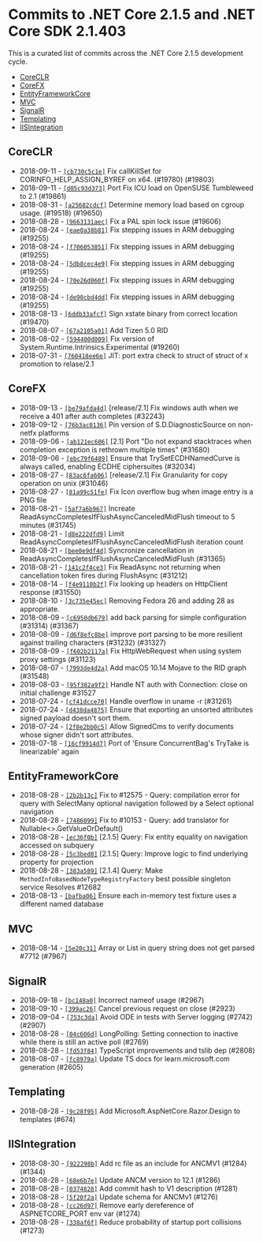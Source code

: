 # Commits to .NET Core 2.1.5 and .NET Core SDK 2.1.403

This is a curated list of commits across the .NET Core 2.1.5 development cycle.

* [CoreCLR](#coreclr)
* [CoreFX](#corefx)
* [EntityFrameworkCore](#entityframeworkcore)
* [MVC](#mvc)
* [SignalR](#signalr)
* [Templating](#templating)
* [IISIntegration](#iisintegration)

## CoreCLR

* 2018-09-11 - [`[cb730c5c1e]`](https://github.com/dotnet/coreclr/commit/cb730c5c1e) Fix callKillSet for CORINFO_HELP_ASSIGN_BYREF on x64. (#19780) (#19803)
* 2018-09-11 - [`[d05c93d373]`](https://github.com/dotnet/coreclr/commit/d05c93d373) Port Fix ICU load on OpenSUSE Tumbleweed to 2.1 (#19861)
* 2018-08-31 - [`[a25682cdcf]`](https://github.com/dotnet/coreclr/commit/a25682cdcf) Determine memory load based on cgroup usage. (#19518) (#19650)
* 2018-08-28 - [`[9663131aec]`](https://github.com/dotnet/coreclr/commit/9663131aec) Fix a PAL spin lock issue (#19606)
* 2018-08-24 - [`[eae0a38b81]`](https://github.com/dotnet/coreclr/commit/eae0a38b81) Fix stepping issues in ARM debugging (#19255)
* 2018-08-24 - [`[f706053851]`](https://github.com/dotnet/coreclr/commit/f706053851) Fix stepping issues in ARM debugging (#19255)
* 2018-08-24 - [`[5db8cec4e9]`](https://github.com/dotnet/coreclr/commit/5db8cec4e9) Fix stepping issues in ARM debugging (#19255)
* 2018-08-24 - [`[70e26d060f]`](https://github.com/dotnet/coreclr/commit/70e26d060f) Fix stepping issues in ARM debugging (#19255)
* 2018-08-24 - [`[de90cbd4dd]`](https://github.com/dotnet/coreclr/commit/de90cbd4dd) Fix stepping issues in ARM debugging (#19255)
* 2018-08-13 - [`[6ddb33afcf]`](https://github.com/dotnet/coreclr/commit/6ddb33afcf) Sign xstate binary from correct location (#19470)
* 2018-08-07 - [`[67a2105a01]`](https://github.com/dotnet/coreclr/commit/67a2105a01) Add Tizen 5.0 RID
* 2018-08-02 - [`[594400d009]`](https://github.com/dotnet/coreclr/commit/594400d009) Fix version of System.Runtime.Intrinsics.Experimental (#19260)
* 2018-07-31 - [`[760418ee6e]`](https://github.com/dotnet/coreclr/commit/760418ee6e) JIT: port extra check to struct of struct of x promotion to relase/2.1

## CoreFX

* 2018-09-13 - [`[be79afda4d]`](https://github.com/dotnet/corefx/commit/be79afda4d) [release/2.1] Fix windows auth when we receive a 401 after auth completes (#32243)
* 2018-09-12 - [`[76b3ac0136]`](https://github.com/dotnet/corefx/commit/76b3ac0136) Pin version of S.D.DiagnosticSource on non-netfx platforms
* 2018-09-06 - [`[ab121ec606]`](https://github.com/dotnet/corefx/commit/ab121ec606) [2.1] Port "Do not expand stacktraces when completion exception is rethrown multiple times" (#31680)
* 2018-09-06 - [`[ebc79f6489]`](https://github.com/dotnet/corefx/commit/ebc79f6489) Ensure that TrySetECDHNamedCurve is always called, enabling ECDHE ciphersuites (#32034)
* 2018-08-27 - [`[83ac6fa606]`](https://github.com/dotnet/corefx/commit/83ac6fa606) [release/2.1] Fix Granularity for copy operation on unix (#31046)
* 2018-08-27 - [`[81a99c51fe]`](https://github.com/dotnet/corefx/commit/81a99c51fe) Fix Icon overflow bug when image entry is a PNG file
* 2018-08-21 - [`[5af7a6b967]`](https://github.com/dotnet/corefx/commit/5af7a6b967) Increate ReadAsyncCompletesIfFlushAsyncCanceledMidFlush timeout to 5 minutes (#31745)
* 2018-08-21 - [`[d8e222dfd9]`](https://github.com/dotnet/corefx/commit/d8e222dfd9) Limit ReadAsyncCompletesIfFlushAsyncCanceledMidFlush iteration count
* 2018-08-21 - [`[bee0e9df4d]`](https://github.com/dotnet/corefx/commit/bee0e9df4d) Syncronize cancellation in ReadAsyncCompletesIfFlushAsyncCanceledMidFlush (#31365)
* 2018-08-21 - [`[141c2f4ce3]`](https://github.com/dotnet/corefx/commit/141c2f4ce3) Fix ReadAsync not returning when cancellation token fires during FlushAsync (#31212)
* 2018-08-14 - [`[f4e9110b2f]`](https://github.com/dotnet/corefx/commit/f4e9110b2f) Fix looking up headers on HttpClient response (#31550)
* 2018-08-10 - [`[3c735e45ec]`](https://github.com/dotnet/corefx/commit/3c735e45ec) Removing Fedora 26 and adding 28 as appropriate.
* 2018-08-09 - [`[c6950db679]`](https://github.com/dotnet/corefx/commit/c6950db679) add back parsing for simple configuration (#31314) (#31367)
* 2018-08-09 - [`[d6f8efc8be]`](https://github.com/dotnet/corefx/commit/d6f8efc8be) improve port parsing to be more resilient against trailing characters (#31232) (#31327)
* 2018-08-09 - [`[f602b2117a]`](https://github.com/dotnet/corefx/commit/f602b2117a) Fix HttpWebRequest when using system proxy settings (#31123)
* 2018-08-07 - [`[7993de4d2a]`](https://github.com/dotnet/corefx/commit/7993de4d2a) Add macOS 10.14 Mojave to the RID graph  (#31548)
* 2018-08-03 - [`[95f382a9f2]`](https://github.com/dotnet/corefx/commit/95f382a9f2) Handle NT auth with Connection: close on initial challenge #31527
* 2018-07-24 - [`[cf41dcce70]`](https://github.com/dotnet/corefx/commit/cf41dcce70) Handle overflow in uname -r (#31261)
* 2018-07-24 - [`[d438da4875]`](https://github.com/dotnet/corefx/commit/d438da4875) Ensure that exporting an unsorted attributes signed payload doesn't sort them.
* 2018-07-24 - [`[2f8e2bb0c5]`](https://github.com/dotnet/corefx/commit/2f8e2bb0c5) Allow SignedCms to verify documents whose signer didn't sort attributes.
* 2018-07-18 - [`[16cf9914d7]`](https://github.com/dotnet/corefx/commit/16cf9914d7) Port of 'Ensure ConcurrentBag's TryTake is linearizable' again

## EntityFrameworkCore

* 2018-08-28 - [`[2b2b13c]`](https://github.com/aspnet/EntityFrameworkCore/commit/2b2b13c) Fix to #12575 - Query: compilation error for query with SelectMany optional navigation followed by a Select optional navigation
* 2018-08-28 - [`[7486099]`](https://github.com/aspnet/EntityFrameworkCore/commit/7486099) Fix to #10153 - Query: add translator for Nullable<>.GetValueOrDefault()
* 2018-08-28 - [`[ec36f0b]`](https://github.com/aspnet/EntityFrameworkCore/commit/ec36f0b) [2.1.5] Query: Fix entity equality on navigation accessed on subquery
* 2018-08-28 - [`[5c3bed8]`](https://github.com/aspnet/EntityFrameworkCore/commit/5c3bed8) [2.1.5] Query: Improve logic to find underlying property for projection
* 2018-08-28 - [`[383a589]`](https://github.com/aspnet/EntityFrameworkCore/commit/383a589) [2.1.4] Query: Make `MethodInfoBasedNodeTypeRegistryFactory` best possible singleton service Resolves #12682
* 2018-08-13 - [`[bafba06]`](https://github.com/aspnet/EntityFrameworkCore/commit/bafba06) Ensure each in-memory test fixture uses a different named database

## MVC

* 2018-08-14 - [`[5e20c31]`](https://github.com/aspnet/Mvc/commit/5e20c31) Array or List in query string does not get parsed #7712 (#7967)

## SignalR

* 2018-09-18 - [`[bc148a0]`](https://github.com/aspnet/SignalR/commit/bc148a0) Incorrect nameof usage (#2967)
* 2018-09-10 - [`[399ac26]`](https://github.com/aspnet/SignalR/commit/399ac26) Cancel previous request on close (#2923)
* 2018-09-04 - [`[753c3da]`](https://github.com/aspnet/SignalR/commit/753c3da) Avoid ODE in tests with Server logging (#2742) (#2907)
* 2018-08-28 - [`[04c606d]`](https://github.com/aspnet/SignalR/commit/04c606d) LongPolling: Setting connection to inactive while there is still an active poll (#2769)
* 2018-08-28 - [`[fd53f84]`](https://github.com/aspnet/SignalR/commit/fd53f84) TypeScript improvements and tslib dep (#2808)
* 2018-08-07 - [`[fc8979a]`](https://github.com/aspnet/SignalR/commit/fc8979a) Update TS docs for learn.microsoft.com generation (#2605)

## Templating

* 2018-08-28 - [`[9c28f95]`](https://github.com/aspnet/Templating/commit/9c28f95) Add Microsoft.AspNetCore.Razor.Design to templates (#674)

## IISIntegration

* 2018-08-30 - [`[922298b]`](https://github.com/aspnet/IISIntegration/commit/922298b) Add rc file as an include for ANCMV1 (#1284) (#1344)
* 2018-08-28 - [`[68e6b7e]`](https://github.com/aspnet/IISIntegration/commit/68e6b7e) Update ANCM version to 12.1 (#1286)
* 2018-08-28 - [`[0374828]`](https://github.com/aspnet/IISIntegration/commit/0374828) Add commit hash to V1 description (#1281)
* 2018-08-28 - [`[5f20f2a]`](https://github.com/aspnet/IISIntegration/commit/5f20f2a) Update schema for ANCMv1 (#1276)
* 2018-08-28 - [`[cc26d97]`](https://github.com/aspnet/IISIntegration/commit/cc26d97) Remove early dereference of ASPNETCORE_PORT env var (#1274)
* 2018-08-28 - [`[338af6f]`](https://github.com/aspnet/IISIntegration/commit/338af6f) Reduce probability of startup port collisions (#1273)